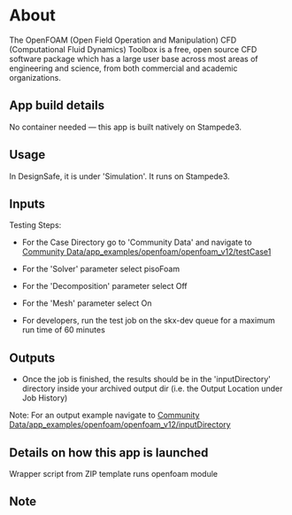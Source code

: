 # About
The OpenFOAM (Open Field Operation and Manipulation) CFD (Computational Fluid Dynamics) Toolbox is a free, open source CFD software package which has a large user base across most areas of engineering and science, from both commercial and academic organizations.

## App build details
No container needed — this app is built natively on Stampede3.

## Usage
In DesignSafe, it is under 'Simulation'. It runs on Stampede3.

## Inputs
Testing Steps:
- For the Case Directory go to 'Community Data' and navigate to [Community Data/app_examples/openfoam/openfoam_v12/testCase1](https://www.designsafe-ci.org/data/browser/tapis/designsafe.storage.community/%2Fapp_examples%2Fopenfoam%2Fopenfoam_v12%2FtestCase1)
- For the 'Solver' parameter select pisoFoam
- For the 'Decomposition' parameter select Off
- For the 'Mesh' parameter select On

- For developers, run the test job on the skx-dev queue for a maximum run time of 60 minutes

## Outputs

- Once the job is finished, the results should be in the 'inputDirectory' directory inside your archived output dir (i.e. the Output Location under Job History)

 Note: For an output example navigate to 
 [Community Data/app_examples/openfoam/openfoam_v12/inputDirectory](https://www.designsafe-ci.org/data/browser/tapis/designsafe.storage.community/%2Fapp_examples%2Fopenfoam%2Fopenfoam_v12%2FinputDirectory)

## Details on how this app is launched
Wrapper script from ZIP template runs openfoam module

## Note
